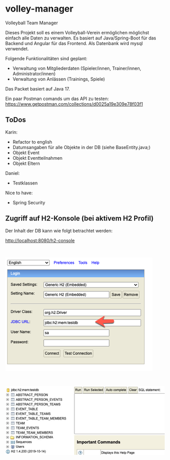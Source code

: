 # volley-manager

Volleyball Team Manager

Dieses Projekt soll es einem Volleyball-Verein ermöglichen möglichst einfach alle Daten zu verwalten. Es basiert auf Java/Spring-Boot für das Backend und Angular für das Frontend. Als Datenbank wird mysql verwendet.

Folgende Funktionalitäten sind geplant:

- Verwaltung von Mitgliederdaten (Spieler/innen, Trainer/innen, Administrator/innen)
- Verwaltung von Anlässen (Trainings, Spiele)

Das Packet basiert auf Java 17.

Ein paar Postman comands um das API zu testen:
https://www.getpostman.com/collections/d0025a19e309e78f03f1

## ToDos

Karin:
- Refactor to english
- Datumsangaben für alle Objekte in der DB (siehe BaseEntity.java;)
- Objekt Event
- Objekt Eventteilnahmen
- Objekt Eltern

Daniel:
- Testklassen

Nice to have:
- Spring Security

## Zugriff auf H2-Konsole (bei aktivem H2 Profil)

Der Inhalt der DB kann wie folgt betrachtet werden:

[http://localhost:8080/h2-console ](http://localhost:8080/h2-console)

<br>

![h2-console.png](readme/h2-console.png)

<br>

![h2-db.jpg](readme/h2-db.jpg)

<br>
